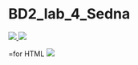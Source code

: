 # BD2_lab_4_Sedna
<a href="https://travis-ci.org/anntsit/BD2_lab_4_Sedna">
	<img src="https://travis-ci.org/anntsit/BD2_lab_4_Sedna.svg?branch=master">
</a>

<a href="https://www.codacy.com/app/anntsit/BD2_lab_4_Sedna?utm_source=github.com&utm_medium=referral&utm_content=anntsit/BD2_lab_4_Sedna&utm_campaign=Badge_Grade">
	<img src="https://api.codacy.com/project/badge/Grade/26263111856f4f82bd8c841a24111be7">
</a>

=for HTML <a href="https://www.codacy.com/app/anntsit/BD2_lab_4_Sedna?utm_source=github.com&utm_medium=referral&utm_content=anntsit/BD2_lab_4_Sedna&utm_campaign=Badge_Coverage">
	<img src="https://api.codacy.com/project/badge/Coverage/26263111856f4f82bd8c841a24111be7">
</a>